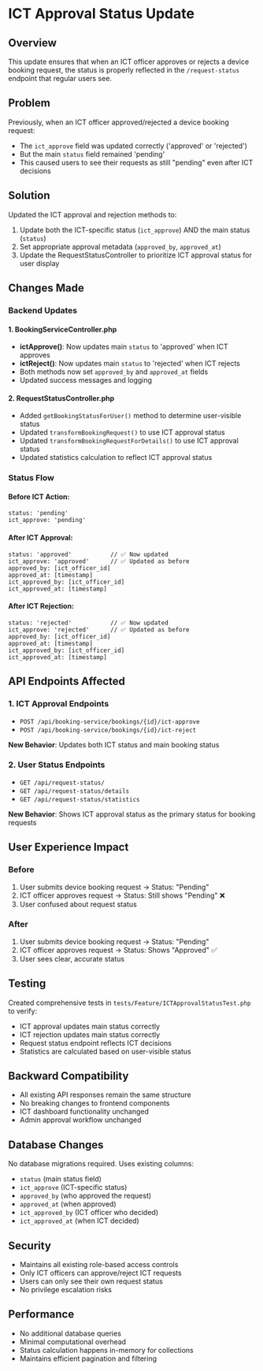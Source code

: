 # ICT Approval Status Update

## Overview
This update ensures that when an ICT officer approves or rejects a device booking request, the status is properly reflected in the `/request-status` endpoint that regular users see.

## Problem
Previously, when an ICT officer approved/rejected a device booking request:
- The `ict_approve` field was updated correctly ('approved' or 'rejected')
- But the main `status` field remained 'pending'
- This caused users to see their requests as still "pending" even after ICT decisions

## Solution
Updated the ICT approval and rejection methods to:
1. Update both the ICT-specific status (`ict_approve`) AND the main status (`status`)
2. Set appropriate approval metadata (`approved_by`, `approved_at`)
3. Update the RequestStatusController to prioritize ICT approval status for user display

## Changes Made

### Backend Updates

#### 1. BookingServiceController.php
- **ictApprove()**: Now updates main `status` to 'approved' when ICT approves
- **ictReject()**: Now updates main `status` to 'rejected' when ICT rejects
- Both methods now set `approved_by` and `approved_at` fields
- Updated success messages and logging

#### 2. RequestStatusController.php
- Added `getBookingStatusForUser()` method to determine user-visible status
- Updated `transformBookingRequest()` to use ICT approval status
- Updated `transformBookingRequestForDetails()` to use ICT approval status
- Updated statistics calculation to reflect ICT approval status

### Status Flow

#### Before ICT Action:
```
status: 'pending'
ict_approve: 'pending'
```

#### After ICT Approval:
```
status: 'approved'           // ✅ Now updated
ict_approve: 'approved'      // ✅ Updated as before
approved_by: [ict_officer_id]
approved_at: [timestamp]
ict_approved_by: [ict_officer_id]
ict_approved_at: [timestamp]
```

#### After ICT Rejection:
```
status: 'rejected'           // ✅ Now updated
ict_approve: 'rejected'      // ✅ Updated as before
approved_by: [ict_officer_id]
approved_at: [timestamp]
ict_approved_by: [ict_officer_id]
ict_approved_at: [timestamp]
```

## API Endpoints Affected

### 1. ICT Approval Endpoints
- `POST /api/booking-service/bookings/{id}/ict-approve`
- `POST /api/booking-service/bookings/{id}/ict-reject`

**New Behavior**: Updates both ICT status and main booking status

### 2. User Status Endpoints
- `GET /api/request-status/`
- `GET /api/request-status/details`
- `GET /api/request-status/statistics`

**New Behavior**: Shows ICT approval status as the primary status for booking requests

## User Experience Impact

### Before
1. User submits device booking request → Status: "Pending"
2. ICT officer approves request → Status: Still shows "Pending" ❌
3. User confused about request status

### After
1. User submits device booking request → Status: "Pending"
2. ICT officer approves request → Status: Shows "Approved" ✅
3. User sees clear, accurate status

## Testing
Created comprehensive tests in `tests/Feature/ICTApprovalStatusTest.php` to verify:
- ICT approval updates main status correctly
- ICT rejection updates main status correctly
- Request status endpoint reflects ICT decisions
- Statistics are calculated based on user-visible status

## Backward Compatibility
- All existing API responses remain the same structure
- No breaking changes to frontend components
- ICT dashboard functionality unchanged
- Admin approval workflow unchanged

## Database Changes
No database migrations required. Uses existing columns:
- `status` (main status field)
- `ict_approve` (ICT-specific status)
- `approved_by` (who approved the request)
- `approved_at` (when approved)
- `ict_approved_by` (ICT officer who decided)
- `ict_approved_at` (when ICT decided)

## Security
- Maintains all existing role-based access controls
- Only ICT officers can approve/reject ICT requests
- Users can only see their own request status
- No privilege escalation risks

## Performance
- No additional database queries
- Minimal computational overhead
- Status calculation happens in-memory for collections
- Maintains efficient pagination and filtering

